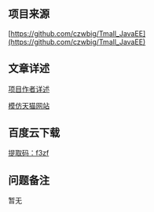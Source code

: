 ## 项目来源
[https://github.com/czwbig/Tmall_JavaEE](https://github.com/czwbig/Tmall_JavaEE)
## 文章详述
[项目作者详述](https://github.com/czwbig/Tmall_JavaEE)

[模仿天猫网站](../detail/JSP+Servlet+Mysql实现的模仿天猫网站.md)

## 百度云下载
[提取码：f3zf](https://pan.baidu.com/s/1DynkR7jZzQgUUydz5rjQPg)
## 问题备注
暂无